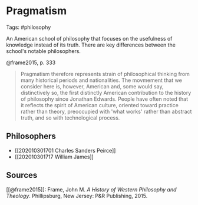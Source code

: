 # Pragmatism

Tags: #philosophy

An American school of philosophy that focuses on the usefulness of knowledge instead of its truth. There are key differences between the school's notable philosophers.

@frame2015, p. 333

> Pragmatism therefore represents strain of philosophical thinking from many historical periods and nationalities. The movmement that we consider here is, however, American and, some would say, distinctively so, the first distinctly American contribution to the history of philosophy since Jonathan Edwards. People have often noted that it reflects the spirit of American culture, oriented toward practice rather than theory, preoccupied with 'what works' rather than abstract truth, and so with technological process.

## Philosophers

- [[202010301701 Charles Sanders Peirce]]
- [[202010301717 William James]]

## Sources

[[@frame2015]]: Frame, John M. *A History of Western Philosophy and Theology*. Phillipsburg, New Jersey: P&R Publishing, 2015.
 